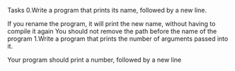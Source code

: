Tasks
0.Write a program that prints its name, followed by a new line.

If you rename the program, it will print the new name, without having to compile it again
You should not remove the path before the name of the program
1.Write a program that prints the number of arguments passed into it.

Your program should print a number, followed by a new line
